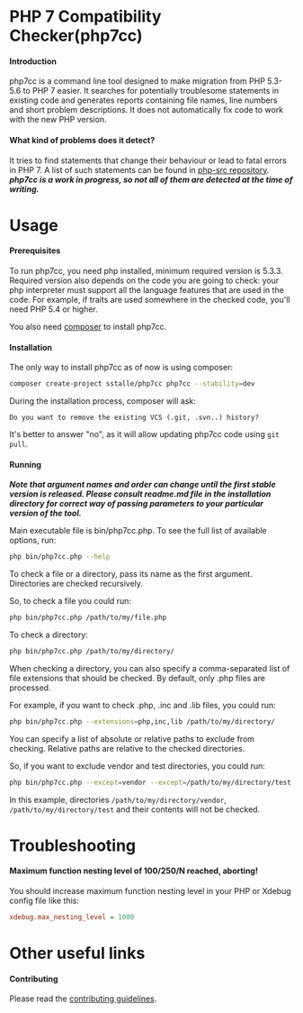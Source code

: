 # PHP 7 Compatibility Checker(php7cc)
#### Introduction
php7cc is a command line tool designed to make migration from PHP 5.3-5.6 to PHP 7 easier.
It searches for potentially troublesome statements in existing code and generates reports containing
file names, line numbers and short problem descriptions. It does not automatically fix
code to work with the new PHP version.

#### What kind of problems does it detect?
It tries to find statements that change their behaviour or lead to fatal errors in PHP 7.
A list of such statements can be found in [php-src repository](https://github.com/php/php-src/blob/master/UPGRADING).
***php7cc is a work in progress, so not all of them are detected at the time of writing.***

# Usage
#### Prerequisites
To run php7cc, you need php installed, minimum required version is 5.3.3. Required version
 also depends on the code you are going to check: your php interpreter must support all
 the language features that are used in the code. For example, if traits are used
 somewhere in the checked code, you'll need PHP 5.4 or higher.
 
You also need [composer](https://getcomposer.org/) to install php7cc.

#### Installation
The only way to install php7cc as of now is using composer:
```bash
composer create-project sstalle/php7cc php7cc --stability=dev
```

During the installation process, composer will ask:
```
Do you want to remove the existing VCS (.git, .svn..) history? 
```
It's better to answer "no", as it will allow updating php7cc code using ```git pull```.

#### Running
***Note that argument names and order can change until the first stable version is released.
Please consult readme.md file in the installation directory for correct way of passing parameters to your particular
version of the tool.***

Main executable file is bin/php7cc.php. To see the full list of available options, run:
```bash
php bin/php7cc.php --help
```

To check a file or a directory, pass its name as the first argument. Directories are checked
recursively.
 
So, to check a file you could run:
```bash
php bin/php7cc.php /path/to/my/file.php
```
To check a directory:
```bash
php bin/php7cc.php /path/to/my/directory/
```

When checking a directory, you can also specify a comma-separated list of file extensions that
should be checked. By default, only .php files are processed.
 
For example, if you want to check .php, .inc and .lib files, you could run:
```bash
php bin/php7cc.php --extensions=php,inc,lib /path/to/my/directory/
```

You can specify a list of absolute or relative paths to exclude from checking.
Relative paths are relative to the checked directories.

So, if you want to exclude vendor and test directories, you could run:
```bash
php bin/php7cc.php --except=vendor --except=/path/to/my/directory/test /path/to/my/directory/
```
In this example, directories ```/path/to/my/directory/vendor```,  ```/path/to/my/directory/test``` and their contents will not be checked.



# Troubleshooting
#### Maximum function nesting level of 100/250/N reached, aborting!
You should increase maximum function nesting level in your PHP or Xdebug config file like this:
```cfg
xdebug.max_nesting_level = 1000
```

# Other useful links
#### Contributing
Please read the [contributing guidelines](CONTRIBUTING.md).